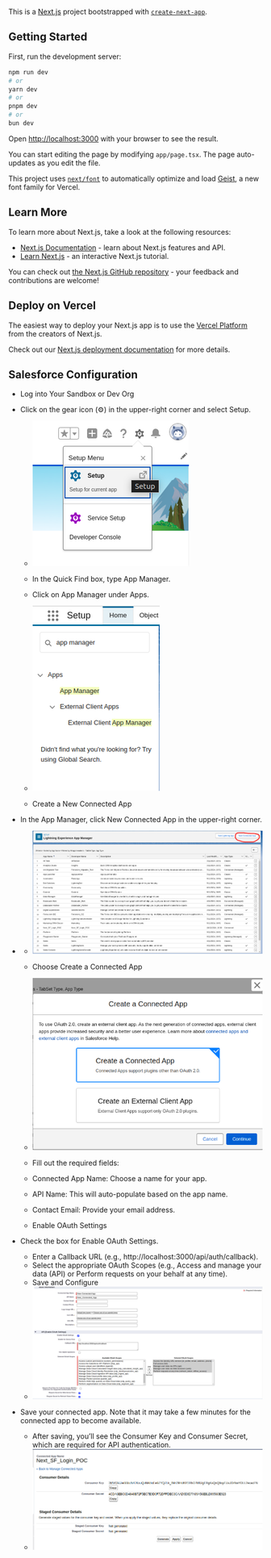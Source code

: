 This is a [Next.js](https://nextjs.org) project bootstrapped with [`create-next-app`](https://nextjs.org/docs/app/api-reference/cli/create-next-app).

## Getting Started

First, run the development server:

```bash
npm run dev
# or
yarn dev
# or
pnpm dev
# or
bun dev
```

Open [http://localhost:3000](http://localhost:3000) with your browser to see the result.

You can start editing the page by modifying `app/page.tsx`. The page auto-updates as you edit the file.

This project uses [`next/font`](https://nextjs.org/docs/app/building-your-application/optimizing/fonts) to automatically optimize and load [Geist](https://vercel.com/font), a new font family for Vercel.

## Learn More

To learn more about Next.js, take a look at the following resources:

-   [Next.js Documentation](https://nextjs.org/docs) - learn about Next.js features and API.
-   [Learn Next.js](https://nextjs.org/learn) - an interactive Next.js tutorial.

You can check out [the Next.js GitHub repository](https://github.com/vercel/next.js) - your feedback and contributions are welcome!

## Deploy on Vercel

The easiest way to deploy your Next.js app is to use the [Vercel Platform](https://vercel.com/new?utm_medium=default-template&filter=next.js&utm_source=create-next-app&utm_campaign=create-next-app-readme) from the creators of Next.js.

Check out our [Next.js deployment documentation](https://nextjs.org/docs/app/building-your-application/deploying) for more details.

## Salesforce Configuration

-   Log into Your Sandbox or Dev Org

-   Click on the gear icon (⚙️) in the upper-right corner and select Setup.

    -   ![Set up](./public/setup.png)

    -   In the Quick Find box, type App Manager.
    -   Click on App Manager under Apps.
    -   ![App Manager](./public/app_manager.png)
    -   Create a New Connected App

-   In the App Manager, click New Connected App in the upper-right corner.
-   -   ![New Connected App](./public/new_app.png)
    -   Choose Create a Connected App
    -   ![Create a Connected App](./public/create_app.png)

    -   Fill out the required fields:
    -   Connected App Name: Choose a name for your app.
    -   API Name: This will auto-populate based on the app name.
    -   Contact Email: Provide your email address.
    -   Enable OAuth Settings

-   Check the box for Enable OAuth Settings.

    -   Enter a Callback URL (e.g., http://localhost:3000/api/auth/callback).
    -   Select the appropriate OAuth Scopes (e.g., Access and manage your data (API) or Perform requests on your behalf at any time).
    -   Save and Configure
    -   ![App settings](./public/app_settings.png)

-   Save your connected app. Note that it may take a few minutes for the connected app to become available.
    -   After saving, you’ll see the Consumer Key and Consumer Secret, which are required for API authentication.
    -   ![Keys](./public/keys.png)

